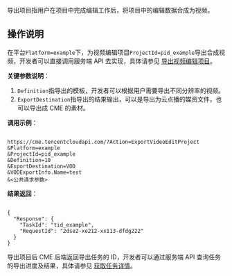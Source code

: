 导出项目指用户在项目中完成编辑工作后，将项目中的编辑数据合成为视频。

## 操作说明
在平台`Platform=example`下，为视频编辑项目`ProjectId=pid_example`导出合成视频，开发者可以直接调用服务端 API 去实现，具体请参见 [导出视频编辑项目](https://cloud.tencent.com/document/product/1156/40353)。

**关键参数说明**：
1. `Definition`指导出的模板，开发者可以根据用户需要导出不同分辨率的视频。
2. `ExportDestination`指导出的结果输出，可以是导出为云点播的媒资文件，也可以导出成 CME 的素材。

**调用示例**：
<pre><code>
https://cme.tencentcloudapi.com/?Action=ExportVideoEditProject
&Platform=example
&ProjectId=pid_example
&Definition=10
&ExportDestination=VOD
&VODExportInfo.Name=test
&<公共请求参数>
</code></pre>

**结果返回**：

<pre><code>
{
  "Response": {
    "TaskId": "tid_example",
    "RequestId": "2dse2-xe212-xx113-dfdg222"
  }
}
</code></pre>

导出项目后 CME 后端返回导出任务的 ID，开发者可以通过服务端 API 查询任务的导出进度及结果，具体请参见 [获取任务详情](https://cloud.tencent.com/document/product/1156/40359)。




